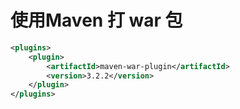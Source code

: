 # 使用Maven 打 war 包

``` xml
<plugins>
    <plugin>
        <artifactId>maven-war-plugin</artifactId>
        <version>3.2.2</version>
    </plugin>
</plugins>
```

